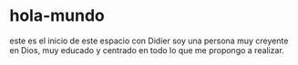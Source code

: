 # hola-mundo
este es el inicio de este espacio con Didier
soy una persona muy creyente en Dios, muy educado y centrado en todo lo que me propongo a realizar.
